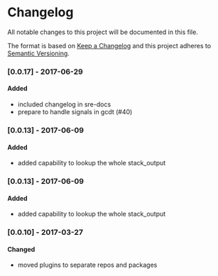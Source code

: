 # Changelog
All notable changes to this project will be documented in this file.

The format is based on [Keep a Changelog](http://keepachangelog.com/en/1.0.0/)
and this project adheres to [Semantic Versioning](http://semver.org/spec/v2.0.0.html).

### [0.0.17] - 2017-06-29
#### Added
- included changelog in sre-docs
- prepare to handle signals in gcdt (#40)

### [0.0.13] - 2017-06-09
#### Added
- added capability to lookup the whole stack_output

### [0.0.13] - 2017-06-09
#### Added
- added capability to lookup the whole stack_output

### [0.0.10] - 2017-03-27
#### Changed
- moved plugins to separate repos and packages
